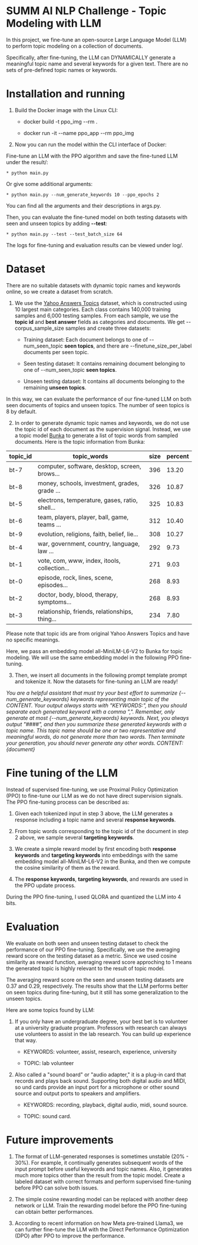 # SUMM AI NLP Challenge - Topic Modeling with LLM
In this project, we fine-tune an open-source Large Language Model (LLM) to perform topic modeling on a collection of documents.

Specifically, after fine-tuning, the LLM can DYNAMICALLY generate a meaningful topic name and several keywords for a given text. There are no sets of pre-defined topic names or keywords.

# Installation and running

1. Build the Docker image with the Linux CLI:

    * docker build -t ppo_img --rm .

    * docker run -it --name ppo_app --rm ppo_img

2. Now you can run the model within the CLI interface of Docker:

Fine-tune an LLM with the PPO algorithm and save the fine-tuned LLM under the result/:

    * python main.py

Or give some additional arguments:

    * python main.py --num_generate_keywords 10 --ppo_epochs 2 

You can find all the arguments and their descriptions in args.py.

Then, you can evaluate the fine-tuned model on both testing datasets with seen and unseen topics by adding **--test**:

    * python main.py --test --test_batch_size 64

The logs for fine-tuning and evaluation results can be viewed under log/.

# Dataset

There are no suitable datasets with dynamic topic names and keywords online, so we create a dataset from scratch.

1. We use the [Yahoo Answers Topics](https://huggingface.co/datasets/yahoo_answers_topics) dataset, which is constructed using 10 largest main categories. Each class contains 140,000 training samples and 6,000 testing samples. From each sample, we use the **topic id** and **best answer** fields as categories and documents. We get --corpus_sample_size samples and create three datasets:

    * Training dataset: Each document belongs to one of --num_seen_topic **seen topics**, and there are --finetune_size_per_label documents per seen topic.

    * Seen testing dataset: It contains remaining document belonging to one of --num_seen_topic **seen topics**.

    * Unseen testing dataset: It contains all documents belonging to the remaining **unseen topics**.

In this way, we can evaluate the performance of our fine-tuned LLM on both seen documents of topics and unseen topics. The number of seen topics is 8 by default.

2. In order to generate dynamic topic names and keywords, we do not use the topic id of each document as the supervision signal. Instead, we use a topic model [Bunka](https://github.com/charlesdedampierre/BunkaTopics) to generate a list of topic words from sampled documents. Here is the topic information from Bunka:

|topic_id  |topic_words                                     |size  |percent|
|----------|------------------------------------------------|------|-------|
|bt-7      |computer, software, desktop, screen, brows...   |396   | 13.20 |
|bt-8      |money, schools, investment, grades, grade ...   |326   | 10.87 |
|bt-5      |electrons, temperature, gases, ratio, shell...  |325   | 10.83 |
|bt-6      |team, players, player, ball, game, teams ...    |312   | 10.40 |
|bt-9      |evolution, religions, faith, belief, lie...     |308   | 10.27 |
|bt-4      |war, government, country, language, law ...     |292   |  9.73 |
|bt-1      |vote, com, www, index, itools, collection...    |271   |  9.03 |
|bt-0      |episode, rock, lines, scene, episodes...        |268   |  8.93 |
|bt-2      |doctor, body, blood, therapy, symptoms...       |268   |  8.93 |
|bt-3      |relationship, friends, relationships, thing...  |234   |  7.80 |

Please note that topic ids are from original Yahoo Answers Topics and have no specific meanings.

Here, we pass an embedding model all-MiniLM-L6-V2 to Bunka for topic modeling. We will use the same embedding model in the following PPO fine-tuning.

3. Then, we insert all documents in the following prompt template prompt and tokenize it. Now the datasets for fine-tuning an LLM are ready!

*You are a helpful assistant that must try your best effort to summarize {--num_generate_keywords} keywords representing main topic of the CONTENT.
Your output always starts with "KEYWORDS:", then you should separate each generated keyword with a comma ",".
Remember, only generate at most {--num_generate_keywords} keywords.
Next, you always output "####", and then you summarize these generated keywords with a topic name.
This topic name should be one or two representative and meaningful words, do not generate more than two words.
Then terminate your generation, you should never generate any other words.
CONTENT: {document}*


# Fine tuning of the LLM
Instead of supervised fine-tuning, we use Proximal Policy Optimization (PPO) to fine-tune our LLM as we do not have direct supervision signals. The PPO fine-tuning process can be described as:

1. Given each tokenized input in step 3 above, the LLM generates a response including a topic name and several **response keywords**.

2. From topic words corresponding to the topic id of the document in step 2 above, we sample several **targeting keywords**.

3. We create a simple reward model by first encoding both **response keywords** and **targeting keywords** into embeddings with the same embedding model all-MiniLM-L6-V2 in the Bunka, and then we compute the cosine similarity of them as the reward.

4. The **response keywords**, **targeting keywords**, and rewards are used in the PPO update process.

During the PPO fine-tuning, I used QLORA and quantized the LLM into 4 bits.

# Evaluation

We evaluate on both seen and unseen testing dataset to check the performance of our PPO fine-tuning.
Specifically, we use the averaging reward score on the testing dataset as a metric.
Since we used cosine similarity as reward function, averaging reward score approching to 1 means the generated topic is highly relevant to the result of topic model.

The averaging reward score on the seen and unseen testing datasets are 0.37 and 0.29, respectively.
The results show that the LLM performs better on seen topics during fine-tuning, but it still has some generalization to the unseen topics.

Here are some topics found by LLM:

1. If you only have an undergraduate degree, your best bet is to volunteer at a university graduate program.  Professors with research can always use
 volunteers to assist in the lab research.  You can build up experience that way.

    * KEYWORDS:  volunteer, assist, research, experience, university

    * TOPIC: lab volunteer

2.  Also called a "sound board" or "audio adapter," it is a plug-in card that records and plays back sound. Supporting both digital audio and MIDI, so
und cards provide an input port for a microphone or other sound source and output ports to speakers and amplifiers.

    * KEYWORDS:  recording, playback, digital audio, midi, sound source.

    * TOPIC: sound card.

# Future improvements

1. The format of LLM-generated responses is sometimes unstable (20% - 30%). For example, it continually generates subsequent words of the input prompt before useful keywords and topic names. Also, it generates much more topics other than the result from the topic model. Create a labeled dataset with correct formats and perform supervised fine-tuning before PPO can solve both issues.

2. The simple cosine rewarding model can be replaced with another deep network or LLM. Train the rewarding model before the PPO fine-tuning can obtain better performances.

3. According to recent information on how Meta pre-trained Llama3, we can further fine-tune the LLM with the Direct Performance Optimization (DPO) after PPO to improve the performance.
